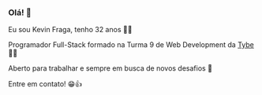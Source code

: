 ### Olá! 👋

Eu sou Kevin Fraga, tenho 32 anos :raising_hand_man:

Programador Full-Stack formado na Turma 9 de Web Development da [Tybe](https://www.betrybe.com/) :man_student:

Aberto para trabalhar e sempre em busca de novos desafios :briefcase:

Entre em contato! :grin::+1:

<!--
**KevinFraga/KevinFraga** is a ✨ _special_ ✨ repository because its `README.md` (this file) appears on your GitHub profile.

Here are some ideas to get you started:

- 🔭 I’m currently working on ...
- 🌱 I’m currently learning ...
- 👯 I’m looking to collaborate on ...
- 🤔 I’m looking for help with ...
- 💬 Ask me about ...
- 📫 How to reach me: ...
- 😄 Pronouns: ...
- ⚡ Fun fact: ...
-->
